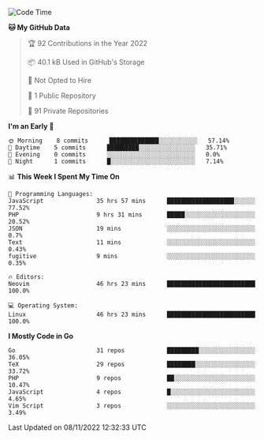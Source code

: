 
<!--START_SECTION:waka-->
![Code Time](http://img.shields.io/badge/Code%20Time-2%2C831%20hrs%2026%20mins-blue)

**🐱 My GitHub Data** 

> 🏆 92 Contributions in the Year 2022
 > 
> 📦 40.1 kB Used in GitHub's Storage 
 > 
> 🚫 Not Opted to Hire
 > 
> 📜 1 Public Repository 
 > 
> 🔑 91 Private Repositories  
 > 
**I'm an Early 🐤** 

```text
🌞 Morning    8 commits      ██████████████░░░░░░░░░░░   57.14% 
🌆 Daytime    5 commits      █████████░░░░░░░░░░░░░░░░   35.71% 
🌃 Evening    0 commits      ░░░░░░░░░░░░░░░░░░░░░░░░░   0.0% 
🌙 Night      1 commits      █░░░░░░░░░░░░░░░░░░░░░░░░   7.14%

```


📊 **This Week I Spent My Time On** 

```text
💬 Programming Languages: 
JavaScript               35 hrs 57 mins      ███████████████████░░░░░░   77.52% 
PHP                      9 hrs 31 mins       █████░░░░░░░░░░░░░░░░░░░░   20.52% 
JSON                     19 mins             ░░░░░░░░░░░░░░░░░░░░░░░░░   0.7% 
Text                     11 mins             ░░░░░░░░░░░░░░░░░░░░░░░░░   0.43% 
fugitive                 9 mins              ░░░░░░░░░░░░░░░░░░░░░░░░░   0.35%

🔥 Editors: 
Neovim                   46 hrs 23 mins      █████████████████████████   100.0%

💻 Operating System: 
Linux                    46 hrs 23 mins      █████████████████████████   100.0%

```

**I Mostly Code in Go** 

```text
Go                       31 repos            █████████░░░░░░░░░░░░░░░░   36.05% 
TeX                      29 repos            ████████░░░░░░░░░░░░░░░░░   33.72% 
PHP                      9 repos             ██░░░░░░░░░░░░░░░░░░░░░░░   10.47% 
JavaScript               4 repos             █░░░░░░░░░░░░░░░░░░░░░░░░   4.65% 
Vim Script               3 repos             ░░░░░░░░░░░░░░░░░░░░░░░░░   3.49%

```



 Last Updated on 08/11/2022 12:32:33 UTC
<!--END_SECTION:waka-->
